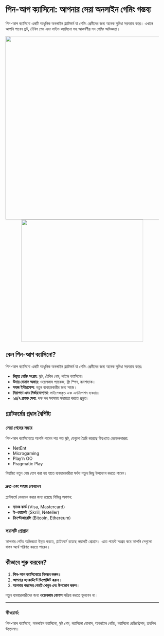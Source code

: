 
# পিন-আপ ক্যাসিনো: আপনার সেরা অনলাইন গেমিং গন্তব্য

পিন-আপ ক্যাসিনো একটি আধুনিক অনলাইন প্ল্যাটফর্ম যা গেমিং প্রেমীদের জন্য অনেক সুবিধা সরবরাহ করে। এখানে আপনি পাবেন স্লট, টেবিল গেম এবং লাইভ ক্যাসিনো সহ আকর্ষণীয় সব গেমিং অভিজ্ঞতা।

<div align="center">
<img src="https://example.com/pinup-casino-main.jpg" width="600">
</div>

<div align="center">
<a href = "https://tinyurl.com/3kj2yj2s">
<img align = "center" src="https://github.com/user-attachments/assets/b2ad17c6-f82a-49b1-94f9-302651b7b5d3" width="400">
</a>
</div>

## কেন পিন-আপ ক্যাসিনো?

পিন-আপ ক্যাসিনো একটি আধুনিক অনলাইন প্ল্যাটফর্ম যা গেমিং প্রেমীদের জন্য অনেক সুবিধা সরবরাহ করে:

- **বিস্তৃত গেমিং সংগ্রহ**: স্লট, টেবিল গেম, লাইভ ক্যাসিনো।
- **উদার বোনাস অফার**: ওয়েলকাম প্যাকেজ, ফ্রি স্পিন, ক্যাশব্যাক।
- **সহজ ইন্টারফেস**: নতুন ব্যবহারকারীর জন্য সহজ।
- **নিরাপত্তা এবং নির্ভরযোগ্যতা**: লাইসেন্সকৃত এবং এনক্রিপশন ব্যবহার।
- **২৪/৭ গ্রাহক সেবা**: দক্ষ দল সবসময় সহায়তা করতে প্রস্তুত।

## প্ল্যাটফর্মের প্রধান বৈশিষ্ট্য

### সেরা গেমের সম্ভার

পিন-আপ ক্যাসিনোতে আপনি পাবেন শত শত স্লট, যেগুলো তৈরি করেছে বিশ্বখ্যাত ডেভেলপাররা:

- NetEnt
- Microgaming
- Play’n GO
- Pragmatic Play

নিয়মিত নতুন গেম যোগ করা হয় যাতে ব্যবহারকারীরা সর্বদা নতুন কিছু উপভোগ করতে পারেন।

### দ্রুত এবং সহজ লেনদেন

প্ল্যাটফর্মে লেনদেন করার জন্য রয়েছে বিভিন্ন অপশন:

- **ব্যাংক কার্ড** (Visa, Mastercard)
- **ই-ওয়ালেট** (Skrill, Neteller)
- **ক্রিপ্টোকারেন্সি** (Bitcoin, Ethereum)

### লয়ালটি প্রোগ্রাম

আপনার গেমিং অভিজ্ঞতা উন্নত করতে, প্ল্যাটফর্মে রয়েছে লয়ালটি প্রোগ্রাম। এতে পয়েন্ট সংগ্রহ করে আপনি সেগুলো বাস্তব অর্থে পরিণত করতে পারেন।

## কীভাবে শুরু করবেন?

1. **পিন-আপ ক্যাসিনোতে নিবন্ধন করুন।**
2. **আপনার অ্যাকাউন্টে ডিপোজিট করুন।**
3. **আপনার পছন্দের গেমটি খেলুন এবং উপভোগ করুন।**

নতুন ব্যবহারকারীদের জন্য **ওয়েলকাম বোনাস** সক্রিয় করতে ভুলবেন না।

---

### কীওয়ার্ড:

পিন-আপ ক্যাসিনো, অনলাইন ক্যাসিনো, স্লট গেম, ক্যাসিনো বোনাস, অনলাইন গেমিং, ক্যাসিনো রেজিস্ট্রেশন, তহবিল উত্তোলন।
```
